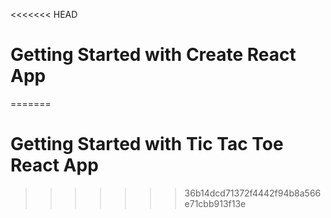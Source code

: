 <<<<<<< HEAD
# Getting Started with Create React App
=======
# Getting Started with Tic Tac Toe React App
>>>>>>> 36b14dcd71372f4442f94b8a566e71cbb913f13e
